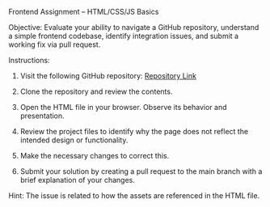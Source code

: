 Frontend Assignment – HTML/CSS/JS Basics

Objective:
Evaluate your ability to navigate a GitHub repository, understand a simple frontend codebase, identify integration issues, and submit a working fix via pull request.

Instructions:

1. Visit the following GitHub repository: [Repository Link](https://github.com/Beyond-Branding/tech-level-1)

2. Clone the repository and review the contents.

3. Open the HTML file in your browser. Observe its behavior and presentation.

4. Review the project files to identify why the page does not reflect the intended design or functionality.

5. Make the necessary changes to correct this.

6. Submit your solution by creating a pull request to the main branch with a brief explanation of your changes.

Hint:
The issue is related to how the assets are referenced in the HTML file.
